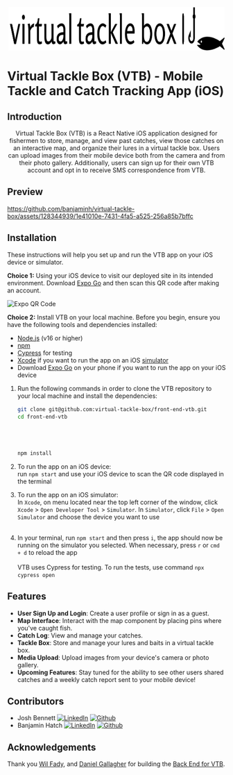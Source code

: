<div align="center">
   <a href="https://brew-buddy.vercel.app">
      <img src="assets/tackleboxlogo.png" alt="VTB Logo" width="500" height="100">
   </a>
</div>

# Virtual Tackle Box (VTB) - Mobile Tackle and Catch Tracking App (iOS)

## Introduction
<div align="center">
   <span>Virtual Tackle Box (VTB) is a React Native iOS application designed for fishermen to store, manage, and view past catches, view those catches on an interactive map, and organize their lures in a virtual tackle box. Users can upload images from their mobile device both from the camera and from their photo gallery. Additionally, users can sign up for their own VTB account and opt in to receive SMS correspondence from VTB.</span>
</div>

## Preview
https://github.com/banjaminh/virtual-tackle-box/assets/128344939/1e41010e-7431-4fa5-a525-256a85b7bffc


## Installation
These instructions will help you set up and run the VTB app on your iOS device or simulator.

**Choice 1:** Using your iOS device to visit our deployed site in its intended environment. Download [Expo Go](https://apps.apple.com/ca/app/expo-go/id982107779) and then scan this QR code after making an account.

<img alt='Expo QR Code' src='https://github.com/virtual-tackle-box/front-end-vtb/assets/100454651/9a11aa5b-1cf5-40b8-aabc-4c6f66d737dc'  width=200/>

**Choice 2:** Install VTB on your local machine. Before you begin, ensure you have the following tools and dependencies installed:

- [Node.js](https://nodejs.org/) (v16 or higher)
- [npm](https://www.npmjs.com/) 
- [Cypress](https://docs.cypress.io/guides/getting-started/installing-cypress) for testing
- [Xcode](https://developer.apple.com/documentation/safari-developer-tools/installing-xcode-and-simulators) if you want to run the app on an iOS [simulator](https://developer.apple.com/documentation/safari-developer-tools/adding-additional-simulators)
- Download [Expo Go](https://apps.apple.com/us/app/expo-go/id982107779) on your phone if you want to run the app on your iOS device

1. Run the following commands in order to clone the VTB repository to your local machine and install the dependencies:

   ```bash
   git clone git@github.com:virtual-tackle-box/front-end-vtb.git
   cd front-end-vtb




   npm install
   ```
2. To run the app on an iOS device: <br/>run `npm start` and use your iOS device to scan the QR code displayed in the terminal
3. To run the app on an iOS simulator: <br/>In `Xcode`, on menu located near the top left corner of the window, click `Xcode` > `Open Developer Tool` > `Simulator`. In `Simulator`, click `File` > `Open Simulator` and choose the device you want to use <br /><br/>
4. In your terminal, run `npm start` and then press `i`, the app should now be running on the simulator you selected. When necessary, press `r` or `cmd + d` to reload the app <br /><br/>
VTB uses Cypress for testing. To run the tests, use command `npx cypress open`


## Features
- **User Sign Up and Login**: Create a user profile or sign in as a guest.
- **Map Interface**: Interact with the map component by placing pins where you've caught fish.
- **Catch Log**: View and manage your catches.
- **Tackle Box**: Store and manage your lures and baits in a virtual tackle box.
- **Media Upload**: Upload images from your device's camera or photo gallery.
- **Upcoming Features**: Stay tuned for the ability to see other users shared catches and a weekly catch report sent to your mobile device!


## Contributors
- Josh Bennett [![LinkedIn](https://img.shields.io/badge/LinkedIn-0077B5?style=for-the-badge&logo=linkedin&logoColor=white)](https://www.linkedin.com/in/joshua-bennett79) [![Github](https://img.shields.io/badge/GitHub-100000?style=for-the-badge&logo=github&logoColor=white)](https://github.com/JoshBennett793)
- Banjamin Hatch [![LinkedIn](https://img.shields.io/badge/LinkedIn-0077B5?style=for-the-badge&logo=linkedin&logoColor=white)](https://www.linkedin.com/in/banjamin-hatch-14a134122/) [![Github](https://img.shields.io/badge/GitHub-100000?style=for-the-badge&logo=github&logoColor=white)](https://github.com/banjaminh)

## Acknowledgements
Thank you [Wil Fady](https://www.linkedin.com/in/wilfady/), and [Daniel Gallagher](https://www.linkedin.com/in/daniel-ryan-gallagher/) for building the [Back End for VTB](https://github.com/virtual-tackle-box/back-end-vtb). 

